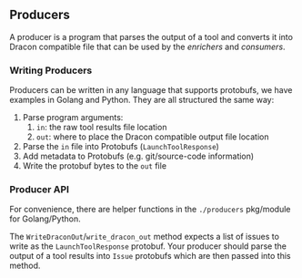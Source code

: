 ## Producers

A producer is a program that parses the output of a tool and converts it into Dracon compatible file that can be used by the *enrichers* and *consumers*.

### Writing Producers

Producers can be written in any language that supports protobufs, we have examples in Golang and Python. They are all structured the same way:

1. Parse program arguments:
   1. `in`: the raw tool results file location
   2. `out`: where to place the Dracon compatible output file location
2. Parse the `in` file into Protobufs (`LaunchToolResponse`)
3. Add metadata to Protobufs (e.g. git/source-code information)
4. Write the protobuf bytes to the `out` file

### Producer API

For convenience, there are helper functions in the `./producers` pkg/module for Golang/Python.

The `WriteDraconOut`/`write_dracon_out` method expects a list of issues to write as the `LaunchToolResponse` protobuf. Your producer should parse the output of a tool results into `Issue` protobufs which are then passed into this method.
